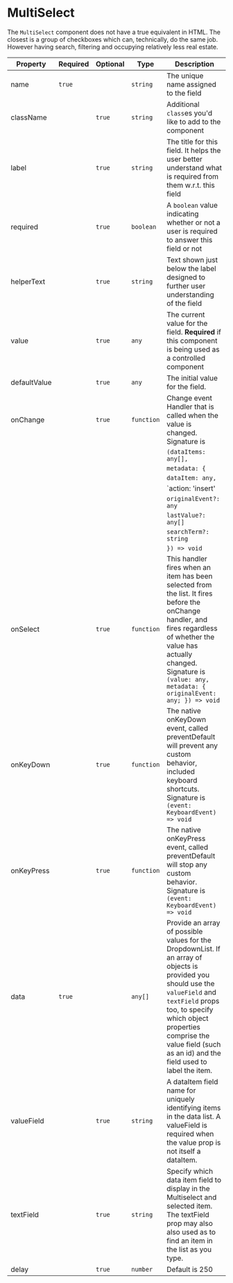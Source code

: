 # MultiSelect

The `MultiSelect` component does not have a true equivalent in HTML. The closest is a group of checkboxes which can, technically, do the same job. However having search, filtering and occupying relatively less real estate.

| Property     | Required | Optional | Type       | Description                                                                                                                                                                                                                                                               |
| ------------ | -------- | -------- | ---------- | ------------------------------------------------------------------------------------------------------------------------------------------------------------------------------------------------------------------------------------------------------------------------- |
| name         | `true`   |          | `string`   | The unique name assigned to the field                                                                                                                                                                                                                                     |
| className    |          | `true`   | `string`   | Additional `class`es you'd like to add to the component                                                                                                                                                                                                                   |
| label        |          | `true`   | `string`   | The title for this field. It helps the user better understand what is required from them w.r.t. this field                                                                                                                                                                |
| required     |          | `true`   | `boolean`  | A `boolean` value indicating whether or not a user is required to answer this field or not                                                                                                                                                                                |
| helperText   |          | `true`   | `string`   | Text shown just below the label designed to further user understanding of the field                                                                                                                                                                                       |
| value        |          | `true`   | `any`      | The current value for the field. **Required** if this component is being used as a controlled component                                                                                                                                                                   |
| defaultValue |          | `true`   | `any`      | The initial value for the field.                                                                                                                                                                                                                                          |
| onChange     |          | `true`   | `function` | Change event Handler that is called when the value is changed. Signature is                                                                                                                                                                                               |
|              |          |          |            | `(dataItems: any[],`                                                                                                                                                                                                                                                      |
|              |          |          |            | `metadata: {`                                                                                                                                                                                                                                                             |
|              |          |          |            | `dataItem: any,`                                                                                                                                                                                                                                                          |
|              |          |          |            | `action: 'insert' | 'remove',`                                                                                                                                                                                                                                            |
|              |          |          |            | `originalEvent?: any`                                                                                                                                                                                                                                                     |
|              |          |          |            | `lastValue?: any[]`                                                                                                                                                                                                                                                       |
|              |          |          |            | `searchTerm?: string`                                                                                                                                                                                                                                                     |
|              |          |          |            | `}) => void`                                                                                                                                                                                                                                                              |
| onSelect     |          | `true`   | `function` | This handler fires when an item has been selected from the list. It fires before the onChange handler, and fires regardless of whether the value has actually changed. Signature is `(value: any, metadata: { originalEvent: any; }) => void`                             |
| onKeyDown    |          | `true`   | `function` | The native onKeyDown event, called preventDefault will prevent any custom behavior, included keyboard shortcuts. Signature is `(event: KeyboardEvent) => void`                                                                                                            |
| onKeyPress   |          | `true`   | `function` | The native onKeyPress event, called preventDefault will stop any custom behavior. Signature is `(event: KeyboardEvent) => void`                                                                                                                                           |
| data         | `true`   |          | `any[]`    | Provide an array of possible values for the DropdownList. If an array of objects is provided you should use the `valueField` and `textField` props too, to specify which object properties comprise the value field (such as an id) and the field used to label the item. |
| valueField   |          | `true`   | `string`   | A dataItem field name for uniquely identifying items in the data list. A valueField is required when the value prop is not itself a dataItem.                                                                                                                             |
| textField    |          | `true`   | `string`   | Specify which data item field to display in the Multiselect and selected item. The textField prop may also also used as to find an item in the list as you type.                                                                                                          |
| delay        |          | `true`   | `number`   | Default is 250                                                                                                                                                                                                                                                            |
